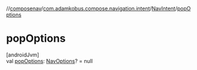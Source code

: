 //[composenav](../../../index.md)/[com.adamkobus.compose.navigation.intent](../index.md)/[NavIntent](index.md)/[popOptions](pop-options.md)

# popOptions

[androidJvm]\
val [popOptions](pop-options.md): [NavOptions](../../com.adamkobus.compose.navigation.action/-nav-options/index.md)? = null
